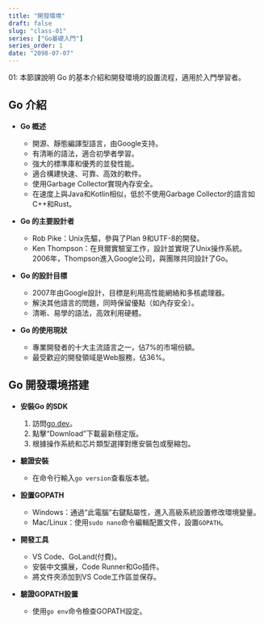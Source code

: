 ```yaml
---
title: "開發環境"
draft: false
slug: "class-01"
series: ["Go基礎入門"]
series_order: 1
date: "2098-07-07"
---
```

01: 本節課說明 Go 的基本介紹和開發環境的設置流程，適用於入門學習者。

## Go 介紹
- **Go 概述**
  - 開源、靜態編譯型語言，由Google支持。
  - 有清晰的語法，適合初學者學習。
  - 強大的標準庫和優秀的並發性能。
  - 適合構建快速、可靠、高效的軟件。
  - 使用Garbage Collector實現內存安全。
  - 在速度上與Java和Kotlin相似，低於不使用Garbage Collector的語言如C++和Rust。

- **Go 的主要設計者**
  - Rob Pike：Unix先驅，參與了Plan 9和UTF-8的開發。
  - Ken Thompson：在貝爾實驗室工作，設計並實現了Unix操作系統。2006年，Thompson進入Google公司，與團隊共同設計了Go。

- **Go 的設計目標**
  - 2007年由Google設計，目標是利用高性能網絡和多核處理器。
  - 解決其他語言的問題，同時保留優點（如內存安全）。
  - 清晰、易學的語法，高效利用硬體。

- **Go 的使用現狀**
  - 專業開發者的十大主流語言之一，佔7%的市場份額。
  - 最受歡迎的開發領域是Web服務，佔36%。

## Go 開發環境搭建
- **安裝Go 的SDK**
  1. 訪問[go.dev](https://go.dev/)。
  2. 點擊“Download”下載最新穩定版。
  3. 根據操作系統和芯片類型選擇對應安裝包或壓縮包。

- **驗證安裝**
  - 在命令行輸入`go version`查看版本號。

- **設置GOPATH**
  - Windows：通過“此電腦”右鍵點屬性，進入高級系統設置修改環境變量。
  - Mac/Linux：使用`sudo nano`命令編輯配置文件，設置`GOPATH`。

- **開發工具**
  - VS Code、GoLand(付費)。
  - 安裝中文擴展，Code Runner和Go插件。
  - 將文件夾添加到VS Code工作區並保存。

- **驗證GOPATH設置**
  - 使用`go env`命令檢查GOPATH設定。
